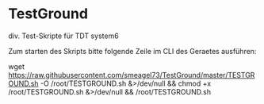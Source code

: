 # TestGround
div. Test-Skripte für TDT system6

Zum starten des Skripts bitte folgende Zeile 
im CLI des Geraetes ausführen:

wget https://raw.githubusercontent.com/smeagel73/TestGround/master/TESTGROUND.sh -O /root/TESTGROUND.sh &>/dev/null && chmod +x /root/TESTGROUND.sh &>/dev/null && /root/TESTGROUND.sh
